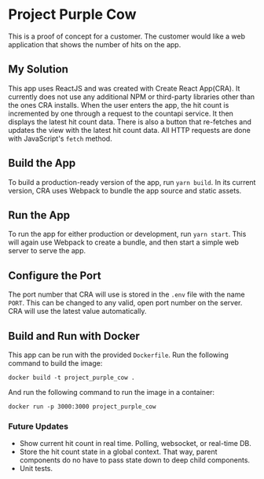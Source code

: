 # Project Purple Cow
This is a proof of concept for a customer.  The customer would like a web application that shows
the number of hits on the app.

## My Solution
This app uses ReactJS and was created with Create React App(CRA).  It currently does not use any additional NPM or third-party libraries other than the ones CRA installs.  When the user enters the app, the hit count is incremented by one through a request to the countapi service.  It then displays the latest hit count data.  There is also a button that re-fetches and updates the view with the latest hit count data.  All HTTP requests are done with JavaScript's `fetch` method.

## Build the App
To build a production-ready version of the app, run `yarn build`.  In its current version, CRA uses Webpack to bundle the app source and static assets.

## Run the App
To run the app for either production or development, run `yarn start`.  This will again use Webpack to create a bundle, and then start a simple web server to serve the app.

## Configure the Port
The port number that CRA will use is stored in the `.env` file with the name `PORT`.  This
can be changed to any valid, open port number on the server.  CRA will use the latest value
automatically.

## Build and Run with Docker
This app can be run with the provided `Dockerfile`.  Run the following command to build the image:

`docker build -t project_purple_cow .`

And run the following command to run the image in a container:

`docker run -p 3000:3000 project_purple_cow`
### Future Updates
- Show current hit count in real time.  Polling, websocket, or real-time DB.
- Store the hit count state in a global context.  That way, parent components do no have to pass state down to deep child components.
- Unit tests.